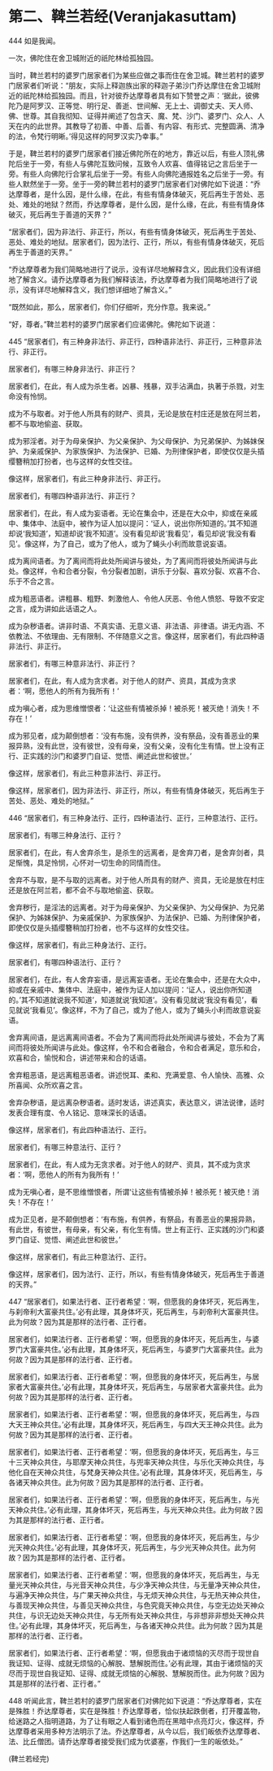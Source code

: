 # 第二、鞞兰若经(Veranjakasuttam)

444 如是我闻。

一次，佛陀住在舍卫城附近的祇陀林给孤独园。

当时，鞞兰若村的婆罗门居家者们为某些应做之事而住在舍卫城。鞞兰若村的婆罗门居家者们听说：“朋友，实际上释迦族出家的释迦子弟沙门乔达摩住在舍卫城附近的祇陀林给孤独园。而且，针对彼乔达摩尊者具有如下赞誉之声：‘据此，彼佛陀乃是阿罗汉、正等觉、明行足、善逝、世间解、无上士、调御丈夫、天人师、佛、世尊。其自我彻知、证得并阐述了包含天、魔、梵、沙门、婆罗门、众人、人天在内的此世界。其教导了初善、中善、后善、有内容、有形式、完整圆满、清净的法，令梵行明晰。’得见这样的阿罗汉实乃幸事。”

于是，鞞兰若村的婆罗门居家者们接近佛陀所在的地方，靠近以后，有些人顶礼佛陀后坐于一旁，有些人与佛陀互致问候，互致令人欢喜、值得铭记之言后坐于一旁。有些人向佛陀行合掌礼后坐于一旁。有些人向佛陀通报姓名之后坐于一旁。有些人默然坐于一旁。坐于一旁的鞞兰若村的婆罗门居家者们对佛陀如下说道：“乔达摩尊者，是什么因，是什么缘，在此，有些有情身体破灭，死后再生于苦处、恶处、难处的地狱？然而，乔达摩尊者，是什么因，是什么缘，在此，有些有情身体破灭，死后再生于善道的天界？”

“居家者们，因为非法行、非正行，所以，有些有情身体破灭，死后再生于苦处、恶处、难处的地狱。居家者们，因为法行、正行，所以，有些有情身体破灭，死后再生于善道的天界。”

“乔达摩尊者为我们简略地进行了说示，没有详尽地解释含义，因此我们没有详细地了解含义。请乔达摩尊者为我们解释该法，乔达摩尊者为我们简略地进行了说示，没有详尽地解释含义，我们想详细地了解含义。”

“既然如此，那么，居家者们，你们仔细听，充分作意。我来说。”

“好，尊者。”鞞兰若村的婆罗门居家者们应诺佛陀。佛陀如下说道：

445 “居家者们，有三种身非法行、非正行，四种语非法行、非正行，三种意非法行、非正行。

居家者们，有哪三种身非法行、非正行？

居家者们，在此，有人成为杀生者。凶暴、残暴，双手沾满血，执著于杀戮，对生命没有怜悯。

成为不与取者。对于他人所具有的财产、资具，无论是放在村庄还是放在阿兰若，都不与取地偷盗、获取。

成为邪淫者。对于为母亲保护、为父亲保护、为父母保护、为兄弟保护、为姊妹保护、为亲戚保护、为家族保护、为法保护、已婚、为刑律保护者，即使仅仅是头插缨簪稍加打扮者，也与这样的女性交往。

像这样，居家者们，有此三种身非法行、非正行。

居家者们，有哪四种语非法行、非正行？

居家者们，在此，有人成为妄语者。无论在集会中，还是在大众中，抑或在亲戚中、集体中、法庭中，被作为证人加以提问：‘证人，说出你所知道的。’其不知道却说‘我知道’，知道却说‘我不知道’。没有看见却说‘我看见’，看见却说‘我没有看见’。像这样，为了自己，或为了他人，或为了蝇头小利而故意说妄语。

成为离间语者。为了离间而将此处所闻讲与彼处，为了离间而将彼处所闻讲与此处。像这样，令和合者分裂，令分裂者加剧，讲乐于分裂、喜欢分裂、欢喜不合、乐于不合之言。

成为粗恶语者。讲粗暴、粗野、刺激他人、令他人厌恶、令他人愤怒、导致不安定之言，成为讲如此话语之人。

成为杂秽语者。讲非时语、不真实语、无意义语、非法语、非律语。讲无内涵、不依教法、不依理由、无有限制、不伴随意义之言。像这样，居家者们，有此四种语非法行、非正行。

居家者们，有哪三种意非法行、非正行？

居家者们，在此，有人成为贪求者。对于他人的财产、资具，其成为贪求者：‘啊，愿他人的所有为我所有！’

成为嗔心者，成为思维憎恨者：‘让这些有情被杀掉！被杀死！被灭绝！消失！不存在！’

成为邪见者，成为颠倒想者：‘没有布施，没有供养，没有祭品，没有善恶业的果报异熟，没有此世，没有彼世，没有母亲，没有父亲，没有化生有情。世上没有正行、正实践的沙门和婆罗门自证、觉悟、阐述此世和彼世。’

像这样，居家者们，有此三种意非法行、非正行。

像这样，居家者们，因为非法行、非正行，所以，有些有情身体破灭，死后再生于苦处、恶处、难处的地狱。”

446 “居家者们，有三种身法行、正行，四种语法行、正行，三种意法行、正行。

居家者们，有哪三种身法行、正行？

居家者们，在此，有人舍弃杀生，是杀生的远离者，是舍弃刀者，是舍弃剑者，具足惭愧，具足怜悯，心怀对一切生命的同情而住。

舍弃不与取，是不与取的远离者。对于他人所具有的财产、资具，无论是放在村庄还是放在阿兰若，都不会不与取地偷盗、获取。

舍弃秽行，是淫法的远离者。对于为母亲保护、为父亲保护、为父母保护、为兄弟保护、为姊妹保护、为亲戚保护、为家族保护、为法保护、已婚、为刑律保护者，即使仅仅是头插缨簪稍加打扮者，也不与这样的女性交往。

像这样，居家者们，有此三种身法行、正行。

居家者们，有哪四种语法行、正行？

居家者们，在此，有人舍弃妄语，是远离妄语者。无论在集会中，还是在大众中，抑或在亲戚中、集体中、法庭中，被作为证人加以提问：‘证人，说出你所知道的。’其不知道就说我不知道’，知道就说‘我知道’。没有看见就说‘我没有看见’，看见就说‘我看见’。像这样，不为了自己，或为了他人，或为了蝇头小利而故意说妄语。

舍弃离间语，是远离离间语者。不会为了离间而将此处所闻讲与彼处，不会为了离间而将彼处所闻讲与此处。像这样，令不和合者融合，令和合者满足，意乐和合，欢喜和合，愉悦和合，讲述带来和合的话语。

舍弃粗恶语，是远离粗恶语者。讲述悦耳、柔和、充满爱意、令人愉快、高雅、众所喜闻、众所欢喜之言。

舍弃杂秽语，是远离杂秽语者。适时发话，讲述真实，表达意义，讲法说律，适时发表合理有度、令人铭记、意味深长的话语。

像这样，居家者们，有此四种语法行、正行。

居家者们，有哪三种意法行、正行？

居家者们，在此，有人成为无贪求者。对于他人的财产、资具，其不成为贪求者：‘啊，愿他人的所有为我所有！’

成为无嗔心者，是不思维憎恨者，所谓‘让这些有情被杀掉！被杀死！被灭绝！消失！不存在！’

成为正见者，是不颠倒想者：‘有布施，有供养，有祭品，有善恶业的果报异熟，有此世，有彼世，有母亲，有父亲，有化生有情。世上有正行、正实践的沙门和婆罗门自证、觉悟、阐述此世和彼世。’

像这样，居家者们，有此三种意法行、正行。

像这样，居家者们，因为法行、正行，所以，有些有情身体破灭，死后再生于善道的天界。”

447 “居家者们，如果法行者、正行者希望：‘啊，但愿我的身体坏灭，死后再生，与刹帝利大富豪共住。’必有此理，其身体坏灭，死后再生，与刹帝利大富豪共住。此为何故？因为其是那样的法行者、正行者。

居家者们，如果法行者、正行者希望：‘啊，但愿我的身体坏灭，死后再生，与婆罗门大富豪共住。’必有此理，其身体坏灭，死后再生，与婆罗门大富豪共住。此为何故？因为其是那样的法行者、正行者。

居家者们，如果法行者、正行者希望：‘啊，但愿我的身体坏灭，死后再生，与居家者大富豪共住。’必有此理，其身体坏灭，死后再生，与居家者大富豪共住。此为何故？因为其是那样的法行者、正行者。

居家者们，如果法行者、正行者希望：‘啊，但愿我的身体坏灭，死后再生，与四大天王神众共住。’必有此理，其身体坏灭，死后再生，与四大天王神众共住。此为何故？因为其是那样的法行者、正行者。

居家者们，如果法行者、正行者希望：‘啊，但愿我的身体坏灭，死后再生，与三十三天神众共住，与耶摩天神众共住，与兜率天神众共住，与乐化天神众共住，与他化自在天神众共住，与梵身天神众共住。’必有此理，其身体坏灭，死后再生，与各诸天神众共住。此为何故？因为其是那样的法行者、正行者。

居家者们，如果法行者、正行者希望：‘啊，但愿我的身体坏灭，死后再生，与光天神众共住。’必有此理，其身体坏灭，死后再生，与光天神众共住。此为何故？因为其是那样的法行者、正行者。

居家者们，如果法行者、正行者希望：‘啊，但愿我的身体坏灭，死后再生，与少光天神众共住。’必有此理，其身体坏灭，死后再生，与少光天神众共住。此为何故？因为其是那样的法行者、正行者。

居家者们，如果法行者、正行者希望：‘啊，但愿我的身体坏灭，死后再生，与无量光天神众共住，与光音天神众共住，与少净天神众共住，与无量净天神众共住，与遍净天神众共住，与广果天神众共住，与无烦天神众共住，与无热天神众共住，与善现天神众共住，与善见天神众共住，与色究竟天神众共住，与空无边处天神众共住，与识无边处天神众共住，与无所有处天神众共住，与非想非非想处天神众共住。’必有此理，其身体坏灭，死后再生，与各诸天神众共住。此为何故？因为其是那样的法行者、正行者。

居家者们，如果法行者、正行者希望：‘啊，但愿我由于诸烦恼的灭尽而于现世自我证知、证得、成就无烦恼的心解脱、慧解脱而住。’必有此理，其由于诸烦恼的灭尽而于现世自我证知、证得、成就无烦恼的心解脱、慧解脱而住。此为何故？因为其是那样的法行者、正行者。”

448 听闻此言，鞞兰若村的婆罗门居家者们对佛陀如下说道：“乔达摩尊者，实在是殊胜！乔达摩尊者，实在是殊胜！乔达摩尊者，恰似扶起跌倒者，打开覆盖物，给迷路之人指明道路，为了让有眼之人看到诸色而在黑暗中点亮灯火，像这样，乔达摩尊者采用多种方法明示了法。乔达摩尊者，从今以后，我们皈依乔达摩尊者、法、比丘僧团。请乔达摩尊者接受我们成为优婆塞，作我们一生的皈依处。”

(鞞兰若经完)
